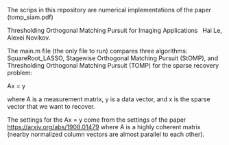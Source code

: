 The scrips in this repository are numerical implementations of the paper (tomp_siam.pdf)

Thresholding Orthogonal Matching Pursuit for Imaging Applications 
Hai Le, Alexei Novikov.

The main.m file (the only file to run) compares three algorithms: SquareRoot_LASSO, Stagewise Orthogonal Matching Pursuit (StOMP), and Thresholding Orthogonal Matching Pursuit (TOMP) for the sparse recovery problem:

Ax = y

where A is a measurement matrix, y is a data vector, and x is the sparse vector that we want to recover.

The settings for the Ax = y come from the settings of the paper https://arxiv.org/abs/1908.01479 where A is a highly coherent matrix (nearby normalized column vectors are almost parallel to each other).
